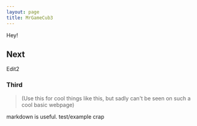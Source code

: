 ```yaml
---
layout: page
title: MrGameCub3
---
```

Hey!

## Next

Edit2

### Third

> (Use this for cool things like this, but sadly can't be seen on such a cool basic webpage)

markdown is useful. test/example crap

